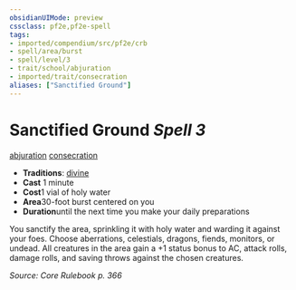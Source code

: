 ```yaml
---
obsidianUIMode: preview
cssclass: pf2e,pf2e-spell
tags:
- imported/compendium/src/pf2e/crb
- spell/area/burst
- spell/level/3
- trait/school/abjuration
- imported/trait/consecration
aliases: ["Sanctified Ground"]
---
```

# Sanctified Ground *Spell 3*   
[abjuration](abjuration.md)  [consecration](consecration.md)  

- **Traditions**: [divine](divine.md)
- **Cast** 1 minute 
- **Cost**1 vial of holy water
- **Area**30-foot burst centered on you
- **Duration**until the next time you make your daily preparations

You sanctify the area, sprinkling it with holy water and warding it against your foes. Choose aberrations, celestials, dragons, fiends, monitors, or undead. All creatures in the area gain a +1 status bonus to AC, attack rolls, damage rolls, and saving throws against the chosen creatures.

*Source: Core Rulebook p. 366*